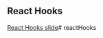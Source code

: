 ## React Hooks

[React Hooks slide](https://www.canva.com/design/DAEYlLPXkds/O5Uje10fMhJObIJ8OZwOiQ/view?utm_content=DAEYlLPXkds&utm_campaign=designshare&utm_medium=link&utm_source=homepage_design_menu#1)# reactHooks
